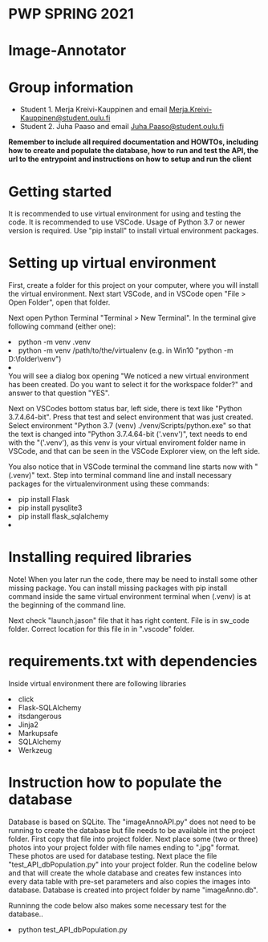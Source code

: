 # PWP SPRING 2021
# Image-Annotator
# Group information
* Student 1. Merja Kreivi-Kauppinen and email Merja.Kreivi-Kauppinen@student.oulu.fi
* Student 2. Juha Paaso             and email Juha.Paaso@student.oulu.fi

__Remember to include all required documentation and HOWTOs, including how to create and populate the database, how to run and test the API, the url to the entrypoint and instructions on how to setup and run the client__

# Getting started
It is recommended to use virtual environment for using and testing the code. It is recommended to use VSCode.  Usage of Python 3.7 or newer version is required. Use "pip install" to install virtual environment packages.

# Setting up virtual environment
First, create a folder for this project on your computer, where you will install the virtual environment. 
Next start VSCode, and in VSCode open "File > Open Folder", open that folder.

Next open Python Terminal "Terminal > New Terminal". In the terminal give following command (either one): 

<li>  python -m venv .venv </li>
<li>  python -m venv /path/to/the/virtualenv (e.g. in Win10 "python -m D:\folder\venv") </li>
<li>  </li>    
You will see a dialog box opening "We noticed a new virtual environment has been created. Do you want to select it for the workspace folder?" and answer to that question "YES". 

Next on VSCodes bottom status bar, left side, there is text like "Python 3.7.4.64-bit". Press that test and select environment that was just created. Select environment "Python 3.7 (venv) ./venv/Scripts/python.exe" so that the text is changed into "Python 3.7.4.64-bit ('.venv')", text needs to end with the "('.venv'), as this venv is your virtual enviroment folder name in VSCode, and that can be seen in the VSCode Explorer view, on the left side. 

You also notice that in VSCode terminal the command line starts now with "(.venv)" text. Step into terminal command line and install necessary packages for the virtualenvironment using these commands:

<li>  pip install Flask</li>
<li>  pip install pysqlite3</li>
<li>  pip install flask_sqlalchemy</li>
<li>   </li>  

# Installing required libraries
Note! When you later run the code, there may be need to install some other missing package. You can install missing packages with pip install command inside the same virtual environment terminal when (.venv) is at the beginning of the command line. 

Next check "launch.jason" file that it has right content. File is in sw_code folder. Correct location for this file in in ".vscode" folder.

# requirements.txt with dependencies
Inside virtual environment there are following libraries
<li> click </li>
<li> Flask-SQLAlchemy </li>
<li> itsdangerous </li>
<li> Jinja2 </li>
<li> Markupsafe </li>
<li> SQLAlchemy </li>
<li> Werkzeug </li>

# Instruction how to populate the database
Database is based on SQLite. The "imageAnnoAPI.py" does not need to be running to create the database but file needs to be available int the project folder. First copy that file into project folder. Next place some (two or three) photos into your project folder with file names ending to ".jpg" format. These photos are used for database testing. Next place the file "test_API_dbPopulation.py" into your project folder. Run the codeline below and that will create the whole database and creates few instances into every data table with pre-set parameters and also copies the images into database. Database is created into project folder by name "imageAnno.db". 

Runninng the code below also makes some necessary test for the database..
<li>  python test_API_dbPopulation.py
